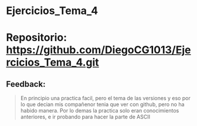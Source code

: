 # Ejercicios_Tema_4

# Repositorio: https://github.com/DiegoCG1013/Ejercicios_Tema_4.git

## Feedback: 
> En principio una practica facil, pero el tema de las versiones y eso por lo que decian mis compañenor tenia que ver con github, pero no ha habido manera.
> Por lo demas la practica solo eran conocimientos anteriores, e ir probando para hacer la parte de ASCII
